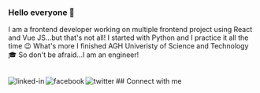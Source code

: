 ### Hello everyone 👋

I am a frontend developer working on multiple frontend project using React and Vue JS...but that's not all! I started with Python and I practice it all the time 😉 What's more I finished AGH Univeristy of Science and Technology🎓
So don't be afraid...I am an engineer!

<br>## Connect with me[<img align="left" alt="linked-in" src="https://img.shields.io/badge/linkedin-%230077B5.svg?&style=for-the-badge&logo=linkedin&logoColor=white" />](https://www.linkedin.com/in/dominika-mazur-43a602235/)[<img align="left" alt="facebook" src="https://img.shields.io/badge/facebook-%231877F2.svg?&style=for-the-badge&logo=facebook&logoColor=white" />](https://www.facebook.com/dominika.mazur.73/)[<img align="left" alt="twitter" src="https://img.shields.io/badge/twitter-%231DA1F2.svg?&style=for-the-badge&logo=twitter&logoColor=white" />](https://twitter.com/Dominika199906)<br>
